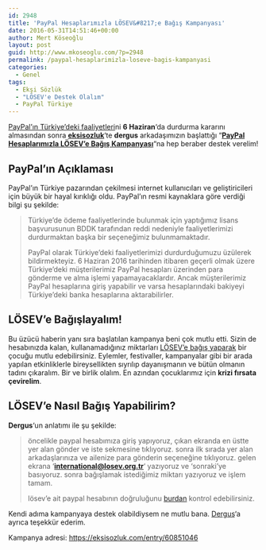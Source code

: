 ```yaml
---
id: 2948
title: 'PayPal Hesaplarımızla LÖSEV&#8217;e Bağış Kampanyası'
date: 2016-05-31T14:51:46+00:00
author: Mert Köseoğlu
layout: post
guid: http://www.mkoseoglu.com/?p=2948
permalink: /paypal-hesaplarimizla-loseve-bagis-kampanyasi
categories:
  - Genel
tags:
  - Ekşi Sözlük
  - "LÖSEV'e Destek Olalım"
  - PayPal Türkiye
---
```

[PayPal&#8217;ın Türkiye&#8217;deki faaliyetleri](http://www.mkoseoglu.com/tag/paypal-turkiye/)ni **6 Haziran**&#8216;da durdurma kararını almasından sonra [**eksisozluk**](http://www.mkoseoglu.com/tag/eksi-sozluk/)&#8216;te **dergus** arkadaşımızın başlattığı &#8220;<a href="https://eksisozluk.com/entry/60851046" target="_blank"><strong>PayPal Hesaplarımızla LÖSEV&#8217;e Bağış Kampanyası</strong></a>&#8220;na hep beraber destek verelim!

## PayPal&#8217;ın Açıklaması

PayPal&#8217;ın Türkiye pazarından çekilmesi internet kullanıcıları ve geliştiricileri için büyük bir hayal kırıklığı oldu. PayPal&#8217;ın resmi kaynaklara göre verdiği bilgi şu şekilde:

> Türkiye’de ödeme faaliyetlerinde bulunmak için yaptığımız lisans başvurusunun BDDK tarafından reddi nedeniyle faaliyetlerimizi durdurmaktan başka bir seçeneğimiz bulunmamaktadır.
> 
> PayPal olarak Türkiye’deki faaliyetlerimizi durdurduğumuzu üzülerek bildirmekteyiz. 6 Haziran 2016 tarihinden itibaren geçerli olmak üzere Türkiye’deki müşterilerimiz PayPal hesapları üzerinden para gönderme ve alma işlemi yapamayacaklardır. Ancak müşterilerimiz PayPal hesaplarına giriş yapabilir ve varsa hesaplarındaki bakiyeyi Türkiye’deki banka hesaplarına aktarabilirler.

## LÖSEV&#8217;e Bağışlayalım!

Bu üzücü haberin yanı sıra başlatılan kampanya beni çok mutlu etti. Sizin de hesabınızda kalan, kullanamadığınız miktarları [LÖSEV&#8217;e bağış yaparak](http://www.mkoseoglu.com/tag/loseve-destek-olalim/) bir çocuğu mutlu edebilirsiniz. Eylemler, festivaller, kampanyalar gibi bir arada yapılan etkinliklerle bireysellikten sıyrılıp dayanışmanın ve bütün olmanın tadını çıkaralım. Bir ve birlik olalım. En azından çocuklarımız için **krizi fırsata çevirelim**.

## LÖSEV&#8217;e Nasıl Bağış Yapabilirim?

**Dergus**&#8216;un anlatımı ile şu şekilde:

> öncelikle paypal hesabımıza giriş yapıyoruz, çıkan ekranda en üstte yer alan gönder ve iste sekmesine tıklıyoruz. sonra ilk sırada yer alan arkadaşlarınıza ve ailenize para gönderin seçeneğine tıklıyoruz. gelen ekrana &#8216;**international@losev.org.tr**&#8216; yazıyoruz ve &#8216;sonraki&#8217;ye basıyoruz. sonra bağışlamak istediğimiz miktarı yazıyoruz ve işlem tamam.
> 
> lösev&#8217;e ait paypal hesabının doğruluğunu <a href="http://www.losev.org.tr/v2/tr/content.asp?ctID=428" target="_blank">burdan</a> kontrol edebilirsiniz.

Kendi adıma kampanyaya destek olabildiysem ne mutlu bana. <a href="https://eksisozluk.com/biri/dergus" target="_blank">Dergus</a>&#8216;a ayrıca teşekkür ederim.

Kampanya adresi: <a href="https://eksisozluk.com/entry/60851046" target="_blank">https://eksisozluk.com/entry/60851046</a>
